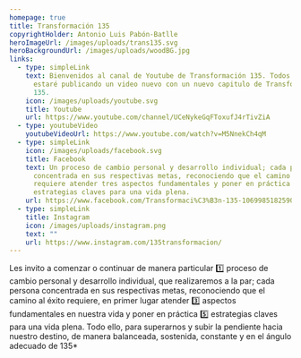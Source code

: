 ```yaml
---
homepage: true
title: Transformación 135
copyrightHolder: Antonio Luis Pabón-Batlle
heroImageUrl: /images/uploads/trans135.svg
heroBackgroundUrl: /images/uploads/woodBG.jpg
links:
  - type: simpleLink
    text: Bienvenidos al canal de Youtube de Transformación 135. Todos los meses
      estaré publicando un video nuevo con un nuevo capitulo de Transformación
      135.
    icon: /images/uploads/youtube.svg
    title: Youtube
    url: https://www.youtube.com/channel/UCeNykeGqFToxufJ4rTivZiA
  - type: youtubeVideo
    youtubeVideoUrl: https://www.youtube.com/watch?v=M5NnekCh4qM
  - type: simpleLink
    icon: /images/uploads/facebook.svg
    title: Facebook
    text: Un proceso de cambio personal y desarrollo individual; cada persona
      concentrada en sus respectivas metas, reconociendo que el camino al éxito
      requiere atender tres aspectos fundamentales y poner en práctica cinco
      estrategias claves para una vida plena.
    url: https://www.facebook.com/Transformaci%C3%B3n-135-106998518259043
  - type: simpleLink
    title: Instagram
    icon: /images/uploads/instagram.png
    text: ""
    url: https://www.instagram.com/135transformacion/
---
```

Les invito a comenzar o continuar de manera particular 1️⃣ proceso de cambio personal y desarrollo individual, que realizaremos a la par; cada persona concentrada en sus respectivas metas, reconociendo que el camino al éxito requiere, en primer lugar atender 3️⃣ aspectos fundamentales en nuestra vida y poner en práctica 5️⃣ estrategias claves para una vida plena. Todo ello, para superarnos y subir la pendiente hacia nuestro destino, de manera balanceada, sostenida, constante y en el ángulo adecuado de 135*
